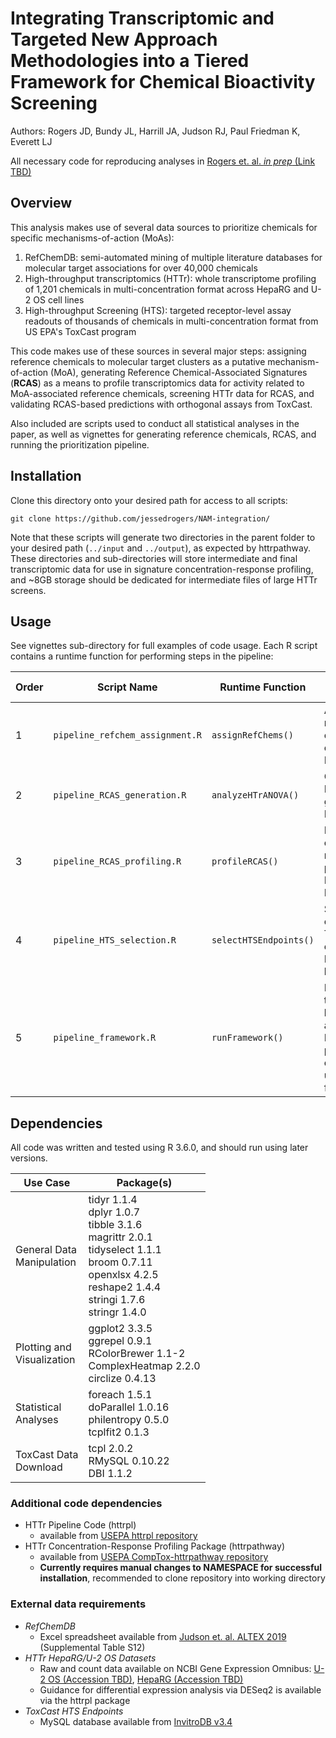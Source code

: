 # Integrating Transcriptomic and Targeted New Approach Methodologies into a Tiered Framework for Chemical Bioactivity Screening
Authors: Rogers JD, Bundy JL, Harrill JA, Judson RJ, Paul Friedman K, Everett LJ

All necessary code for reproducing analyses in [Rogers et. al. *in prep* (Link TBD)]()

## Overview

This analysis makes use of several data sources to prioritize chemicals for specific mechanisms-of-action (MoAs): 

1. RefChemDB: semi-automated mining of multiple literature databases for molecular target associations for over 40,000 chemicals
2. High-throughput transcriptomics (HTTr): whole transcriptome profiling of 1,201 chemicals in multi-concentration format across HepaRG and U-2 OS cell lines
3. High-throughput Screening (HTS): targeted receptor-level assay readouts of thousands of chemicals in multi-concentration format from US EPA's ToxCast program

This code makes use of these sources in several major steps: assigning reference chemicals to molecular target clusters as a putative mechanism-of-action (MoA), generating Reference Chemical-Associated Signatures (**RCAS**) as a means to profile transcriptomics data for activity related to MoA-associated reference chemicals, screening HTTr data for RCAS, and validating RCAS-based predictions with orthogonal assays from ToxCast.

Also included are scripts used to conduct all statistical analyses in the paper, as well as vignettes for generating reference chemicals, RCAS, and running the prioritization pipeline.  

## Installation

Clone this directory onto your desired path for access to all scripts:

```
git clone https://github.com/jessedrogers/NAM-integration/
```

Note that these scripts will generate two directories in the parent folder to your desired path (`../input` and `../output`), as expected by httrpathway. These directories and sub-directories will store intermediate and final transcriptomic data for use in signature concentration-response profiling, and ~8GB storage should be dedicated for intermediate files of large HTTr screens.

## Usage

See vignettes sub-directory for full examples of code usage. Each R script contains a runtime function for performing steps in the pipeline:

| Order | Script Name | Runtime Function | Intended Usage |
|-------|-------------|------------------|----------------|
| 1 | `pipeline_refchem_assignment.R` | `assignRefChems()` | Assign reference chemical clusters from RefChemDB |
| 2 | `pipeline_RCAS_generation.R` | `analyzeHTrANOVA()` | Generate RCAS from gene-level HTTr data |
| 3 | `pipeline_RCAS_profiling.R` | `profileRCAS()`| Perform concentration-response profiling of RCAS from HTTr data |
| 4 | `pipeline_HTS_selection.R` | `selectHTSEndpoints()` | Select orthogonal ToxCast endpoints from InvitroDB with high specificity |
| 5 | `pipeline_framework.R` | `runFramework()` | Perform target-based hazard assessment of HTTr/ToxCast-profiled chemicals using tiered framework | 

## Dependencies

All code was written and tested using R 3.6.0, and should run using later versions.

| Use Case | Package(s)
|---------|---------|
| General Data <br> Manipulation | tidyr 1.1.4 <br> dplyr 1.0.7 <br> tibble 3.1.6 <br> magrittr 2.0.1 <br> tidyselect 1.1.1 <br> broom 0.7.11 <br> openxlsx 4.2.5 <br> reshape2 1.4.4 <br> stringi 1.7.6 <br> stringr 1.4.0 |
Plotting and <br> Visualization | ggplot2 3.3.5 <br> ggrepel 0.9.1 <br> RColorBrewer 1.1-2 <br> ComplexHeatmap 2.2.0 <br> circlize 0.4.13 |
Statistical <br> Analyses | foreach 1.5.1 <br> doParallel 1.0.16 <br> philentropy 0.5.0 <br> tcplfit2 0.1.3
ToxCast Data <br> Download | tcpl 2.0.2 <br> RMySQL 0.10.22 <br> DBI 1.1.2

### Additional code dependencies

- HTTr Pipeline Code (httrpl)
    - available from [USEPA httrpl repository](https://github.com/USEPA/CompTox-httrpl)
- HTTr Concentration-Response Profiling Package (httrpathway)
    - available from [USEPA CompTox-httrpathway repository](https://github.com/USEPA/CompTox-httrpathway)
    - **Currently requires manual changes to NAMESPACE for successful installation**, recommended to clone repository into working directory

### External data requirements
- *RefChemDB*
    - Excel spreadsheet available from [Judson et. al. ALTEX 2019](https://www.ncbi.nlm.nih.gov/pmc/articles/PMC6784312/) (Supplemental Table S12)
- *HTTr HepaRG/U-2 OS Datasets*
    - Raw and count data available on NCBI Gene Expression Omnibus: [U-2 OS (Accession TBD)](), [HepaRG (Accession TBD)]()
    - Guidance for differential expression analysis via DESeq2 is available via the httrpl package
- *ToxCast HTS Endpoints*
    - MySQL database available from [InvitroDB v3.4](https://doi.org/10.23645/epacomptox.6062623)